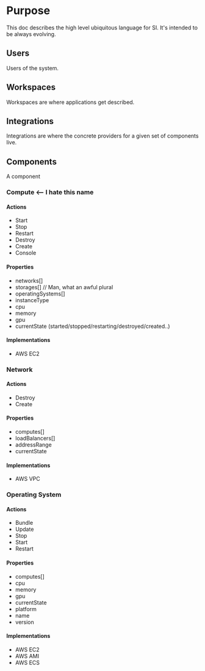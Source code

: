 # Purpose

This doc describes the high level ubiquitous language for SI. It's intended to be always evolving.

## Users

Users of the system. 

## Workspaces

Workspaces are where applications get described.

## Integrations

Integrations are where the concrete providers for a given set of components live.

## Components

A component 

### Compute <-- I hate this name

#### Actions

* Start
* Stop
* Restart
* Destroy
* Create
* Console

#### Properties

* networks[]
* storages[] // Man, what an awful plural
* operatingSystems[]
* instanceType
* cpu
* memory
* gpu
* currentState (started/stopped/restarting/destroyed/created..)

#### Implementations

* AWS EC2

### Network

#### Actions

* Destroy
* Create

#### Properties

* computes[]
* loadBalancers[]
* addressRange
* currentState

#### Implementations

* AWS VPC

### Operating System

#### Actions

* Bundle
* Update
* Stop
* Start
* Restart

#### Properties

* computes[]
* cpu
* memory
* gpu
* currentState
* platform
* name
* version

#### Implementations

* AWS EC2
* AWS AMI
* AWS ECS
